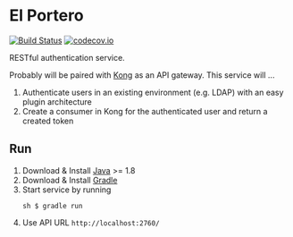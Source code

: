 # El Portero

[![Build Status](https://travis-ci.org/el-bombillo/hombres.svg?branch=master)](https://travis-ci.org/el-bombillo/hombres)
[![codecov.io](https://codecov.io/github/el-bombillo/hombres/coverage.svg?branch=master)](https://codecov.io/github/el-bombillo/hombres?branch=master)

RESTful authentication service. 

Probably will be paired with [Kong](https://github.com/Mashape/kong) as an API gateway. This service will ...

1. Authenticate users in an existing environment (e.g. LDAP) with an easy plugin architecture
2. Create a consumer in Kong for the authenticated user and return a created token

## Run

1. Download & Install [Java](http://www.oracle.com/technetwork/java/javase/downloads/) >= 1.8
2. Download & Install [Gradle](http://gradle.org/)
3. Start service by running 
   ```
   sh $ gradle run
   ```
4. Use API URL `http://localhost:2760/`